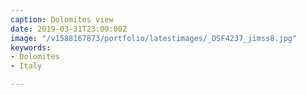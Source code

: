 ```yaml
---
caption: Dolomites view
date: 2019-03-31T23:00:00Z
image: "/v1588167873/portfolio/latestimages/_DSF4237_jimss8.jpg"
keywords:
- Dolomites
- Italy

---
```

